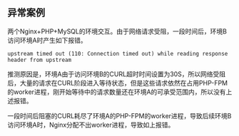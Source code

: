 ## 异常案例

两个Nginx+PHP+MySQL的环境交互。由于网络请求受阻，一段时间后，环境B访问环境A时产生如下报错。

```
upstream timed out (110: Connection timed out) while reading response header from upstream
```

推测原因是，环境A由于访问环境B的CURL超时时间设置为30S，所以网络受阻后，大量的请求在CURL阶段进入等待状态，但是这些请求依然在占用PHP-FPM的worker进程，刚开始等待中的请求数量还在环境A的可承受范围内，所以没有上述报错。

一段时间后阻塞的CURL耗尽了环境A的PHP-FPM的worker进程，导致后续环境B访问环境A时，Nginx分配不出worker进程，导致如上报错。